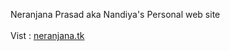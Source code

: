Neranjana Prasad aka Nandiya's Personal web site
</br>
</br>
Vist : <a href="http://neranjana.tk">neranjana.tk</a>
